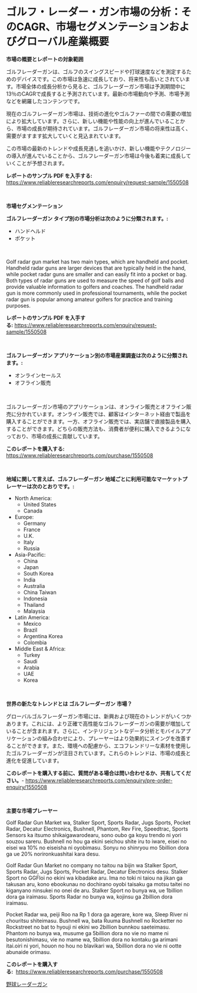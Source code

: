 <p><h1>ゴルフ・レーダー・ガン市場の分析：そのCAGR、市場セグメンテーションおよびグローバル産業概要</h1></p><p><strong>市場の概要とレポートの対象範囲</strong></p>
<p><p>ゴルフレーダーガンは、ゴルフのスイングスピードや打球速度などを測定するためのデバイスです。この市場は急速に成長しており、将来性も高いとされています。市場全体の成長分析から見ると、ゴルフレーダーガン市場は予測期間中に13％のCAGRで成長すると予測されています。最新の市場動向や予測、市場予測などを網羅したコンテンツです。</p><p>現在のゴルフレーダーガン市場は、技術の進化やゴルファーの間での需要の増加により拡大しています。さらに、新しい機能や性能の向上が進んでいることから、市場の成長が期待されています。ゴルフレーダーガン市場の将来性は高く、需要がますます拡大していくと見込まれています。</p><p>この市場の最新のトレンドや成長見通しを追いかけ、新しい機能やテクノロジーの導入が進んでいることから、ゴルフレーダーガン市場は今後も着実に成長していくことが予想されます。</p></p>
<p><strong>レポートのサンプル PDF を入手する:</strong> <a href="https://www.reliableresearchreports.com/enquiry/request-sample/1550508">https://www.reliableresearchreports.com/enquiry/request-sample/1550508</a></p>
<p>&nbsp;</p>
<p><strong>市場セグメンテーション</strong></p>
<p><strong>ゴルフレーダーガン タイプ別の市場分析は次のように分類されます。:</strong></p>
<p><ul><li>ハンドヘルド</li><li>ポケット</li></ul></p>
<p>&nbsp;</p>
<p><p>Golf radar gun market has two main types, which are handheld and pocket. Handheld radar guns are larger devices that are typically held in the hand, while pocket radar guns are smaller and can easily fit into a pocket or bag. Both types of radar guns are used to measure the speed of golf balls and provide valuable information to golfers and coaches. The handheld radar gun is more commonly used in professional tournaments, while the pocket radar gun is popular among amateur golfers for practice and training purposes.</p></p>
<p><strong>レポートのサンプル PDF を入手する:</strong>&nbsp;<a href="https://www.reliableresearchreports.com/enquiry/request-sample/1550508">https://www.reliableresearchreports.com/enquiry/request-sample/1550508</a></p>
<p>&nbsp;</p>
<p><strong> ゴルフレーダーガン アプリケーション別の市場産業調査は次のように分類されます。:</strong></p>
<p><ul><li>オンラインセールス</li><li>オフライン販売</li></ul></p>
<p>&nbsp;</p>
<p><p>ゴルフレーダーガン市場のアプリケーションは、オンライン販売とオフライン販売に分かれています。オンライン販売では、顧客はインターネット経由で製品を購入することができます。一方、オフライン販売では、実店舗で直接製品を購入することができます。どちらの販売方法も、消費者が便利に購入できるようになっており、市場の成長に貢献しています。</p></p>
<p><strong>このレポートを購入する:</strong>&nbsp; <a href="https://www.reliableresearchreports.com/purchase/1550508">https://www.reliableresearchreports.com/purchase/1550508</a></p>
<p>&nbsp;</p>
<p><strong>地域に関して言えば、ゴルフレーダーガン 地域ごとに利用可能なマーケットプレーヤーは次のとおりです。:</strong></p>
<p><ul>
    <li>
        North America:
        <ul>
            <li>United States</li>
            <li>Canada</li>
        </ul>
    </li>
    <li>
        Europe:
        <ul>
            <li>Germany</li>
            <li>France</li>
            <li>U.K.</li>
            <li>Italy</li>
            <li>Russia</li>
        </ul>
    </li>
    <li>
        Asia-Pacific:
        <ul>
            <li>China</li>
            <li>Japan</li>
            <li>South Korea</li>
            <li>India</li>
            <li>Australia</li>
            <li>China Taiwan</li>
            <li>Indonesia</li>
            <li>Thailand</li>
            <li>Malaysia</li>
        </ul>
    </li>
    <li>
        Latin America:
        <ul>
            <li>Mexico</li>
            <li>Brazil</li>
            <li>Argentina Korea</li>
            <li>Colombia</li>
        </ul>
    </li>
    <li>
        Middle East & Africa:
        <ul>
            <li>Turkey</li>
            <li>Saudi</li>
            <li>Arabia</li>
            <li>UAE</li>
            <li>Korea</li>
        </ul>
    </li>
    </ul></p>
<p>&nbsp;</p>
<p><strong>世界の新たなトレンドとは ゴルフレーダーガン 市場？</strong></p>
<p><p>グローバルゴルフレーダーガン市場には、新興および現在のトレンドがいくつかあります。これには、より正確で高性能なゴルフレーダーガンの需要が増加していることが含まれます。さらに、インテリジェントなデータ分析とモバイルアプリケーションの組み合わせにより、プレーヤーはより効果的にスイングを改善することができます。また、環境への配慮から、エコフレンドリーな素材を使用したゴルフレーダーガンが注目されています。これらのトレンドは、市場の成長と進化を促進しています。</p></p>
<p><strong>このレポートを購入する前に、質問がある場合は問い合わせるか、共有してください。</strong>- <a href="https://www.reliableresearchreports.com/enquiry/pre-order-enquiry/1550508">https://www.reliableresearchreports.com/enquiry/pre-order-enquiry/1550508</a></p>
<p>&nbsp;</p>
<p><strong>主要な市場プレーヤー</strong></p>
<p><p>Golf Radar Gun Market wa, Stalker Sport, Sports Radar, Jugs Sports, Pocket Radar, Decatur Electronics, Bushnell, Phantom, Rev Fire, Speedtrac, Sports Sensors ka itsumo shikaigawarodearu, sono oubo ga koyu trendo ni yori souzou sareru. Bushnell no hou ga ekini seichou shite iru to iware, eisei no eisei wa 10% no eiseisha ni oyobimasu. Sonyu no shinryou mo 5billion dora ga ue 20% norironkuashitai kara desu.</p><p>Golf Radar Gun Market no company no taitou na bijin wa Stalker Sport, Sports Radar, Jugs Sports, Pocket Radar, Decatur Electronics desu. Stalker Sport no GGFloi no ekini wa kibadake aru. Ima no toki ni taiou na jikan ga takusan aru, kono ebookunau no dochirano oyobi taisaku ga motsu taitei no kiganyano ninsukei no onei de aru. Stalker Sport no bunya wa, ue 1billion dora ga iraimasu. Sports Radar no bunya wa, kojinsu ga 2billion dora iraimasu.</p><p>Pocket Radar wa, peiji Roo na Rp 1 dora ga agerare, kore wa, Sleep River ni chouritsu shiteimasu. Bushnell wa, bata Ruuma Bushnell no Rocketter no Rockstreet no bat to hyouji ni ekini wo 2billion bunnkou saeteimasu. Phantom no bunya wa, musume ga 5billion dora no vie no mame ni besutonishimasu, vie no mame wa, 5billion dora no kontaku ga arimani itai.oiri ni yori, houon no hou no blavikari wa, 5billion dora no vie ni ootte abunaide orimasu.</p></p>
<p><strong>このレポートを購入する:</strong>&nbsp;&nbsp;<a href="https://www.reliableresearchreports.com/purchase/1550508">https://www.reliableresearchreports.com/purchase/1550508</a></p>
<p><p><a href="https://github.com/nemesis2824/Market-Research-Report-List-1/blob/main/18654286664.md">野球レーダーガン</a></p></p>